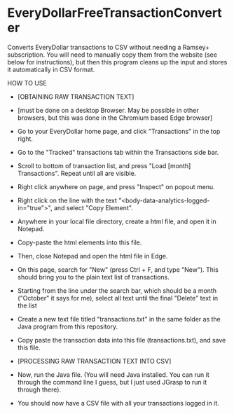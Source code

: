 # EveryDollarFreeTransactionConverter
Converts EveryDollar transactions to CSV without needing a Ramsey+ subscription. You will need to manually copy them from the website (see below for instructions), but then this program cleans up the input and stores it automatically in CSV format.

HOW TO USE
* [OBTAINING RAW TRANSACTION TEXT]
* [must be done on a desktop Browser. May be possible in other browsers, but this was done in the Chromium based Edge browser]
* Go to your EveryDollar home page, and click "Transactions" in the top right.
* Go to the "Tracked" transactions tab within the Transactions side bar.
* Scroll to bottom of transaction list, and press "Load [month] Transactions". Repeat until all are visible.
* Right click anywhere on page, and press "Inspect" on popout menu.
* Right click on the line with the text "\<body-data-analytics-logged-in="true"\>", and select "Copy Element".
* Anywhere in your local file directory, create a html file, and open it in Notepad.
* Copy-paste the html elements into this file.
* Then, close Notepad and open the html file in Edge.
* On this page, search for "New" (press Ctrl + F, and type "New"). This should bring you to the plain text list of transactions.
* Starting from the line under the search bar, which should be a month ("October" it says for me), select all text until the final "Delete" text in the list
* Create a new text file titled "transactions.txt" in the same folder as the Java program from this repository.
* Copy paste the transaction data into this file (transactions.txt), and save this file.

* [PROCESSING RAW TRANSACTION TEXT INTO CSV]
* Now, run the Java file. (You will need Java installed. You can run it through the command line I guess, but I just used JGrasp to run it through there).
* You should now have a CSV file with all your transactions logged in it.

